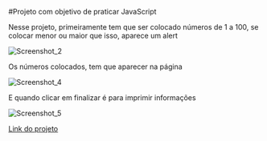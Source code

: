 #Projeto com objetivo de praticar JavaScript
<p>Nesse projeto, primeiramente tem que ser colocado números de 1 a 100, se colocar menor ou maior que isso, aparece um alert</p> 

![Screenshot_2](https://user-images.githubusercontent.com/95250838/182168359-b8a351f5-9b53-4794-8f21-8041fa86a31c.png)

<p>Os números colocados, tem que aparecer na página </p>

![Screenshot_4](https://user-images.githubusercontent.com/95250838/182168686-c1c33f65-3e92-4cbf-a4ed-e416d379f338.png)
<p> E quando clicar em finalizar é para imprimir informações </p>

![Screenshot_5](https://user-images.githubusercontent.com/95250838/182168879-dfd1ec71-9d54-4ba7-b834-23398caf0ad7.png)

[Link do projeto](https://gabifrancamr.github.io/lista-numeros/)
